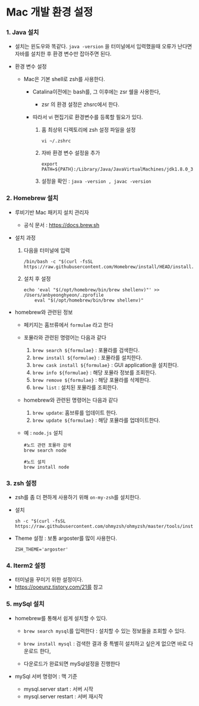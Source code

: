 # Mac 개발 환경 설정

### 1. Java 설치

- 설치는 윈도우와 똑같다. `java -version` 을 터미널에서 입력했을때 오류가 난다면 자바를 설치한 후 환경 변수만 잡아주면 된다.

- 환경 변수 설정 

  - Mac은 기본 shell로 zsh를 사용한다.

    - Catalina이전에는 bash를, 그 이후에는 zsr 쉘을 사용한다,

      - zsr 의 환경 설정은 zhsrc에서 한다.

    - 따라서 vi 편집기로 환경변수를 등록할 필요가 있다.

      1. 홈 최상위 디렉토리에 zsh 설정 파일을 설정	

         ```
         vi ~/.zshrc	
         ```

      2. 자바 환경 변수 설정을 추가

         ```
         export PATH=${PATH}:/Library/Java/JavaVirtualMachines/jdk1.8.0_301.jdk/Contents/Home/bin
         ```

      3. 설정을 확인 : `java -version , javac -version`

### 2. Homebrew 설치

- 루비기반 Mac 패키지 설치 관리자
  - 공식 문서 : https://docs.brew.sh

- 설치 과정

  1. 다음을 터미널에 입력

     ```
     /bin/bash -c "$(curl -fsSL https://raw.githubusercontent.com/Homebrew/install/HEAD/install.sh)"
     ```

  2. 설치 후 설정

     ```
     echo 'eval "$(/opt/homebrew/bin/brew shellenv)"' >> /Users/anbyeonghyeon/.zprofile
         eval "$(/opt/homebrew/bin/brew shellenv)"
     ```

- homebrew와 관련된 정보

  - 페키지는 홈브류에서 `formulae` 라고 한다

  - 포뮬라와 관련된 명령어는 다음과 같다

    1. `brew search ${formulae}` : 포뮬라를 검색한다.
    2. `brew install ${formulae}` : 포뮬라를 설치한다.
    3. `brew cask install ${formulae}` : GUI application을 설치한다.
    4. `brew info ${formulae}` :  해당 포뮬라 정보를 조회한다.
    5. `brew remove ${formulae}` : 해당 포뮬라를 삭제한다.
    6. `brew list` : 설치된 포뮬라를 조회한다.

  - homebrew와 관련된 명령어는 다음과 같다

    1. `brew update`: 홈브류를 업데이트 한다.
    2. `brew update ${formulae}` : 해당 포뮬라를 업데이트한다. 

  - 예 : `node.js` 설치

    ```
    #노드 관련 포뮬라 검색
    brew search node 
    
    #노드 설치
    brew install node
    ```

    

### 3. zsh 설정

- zsh를 좀 더 편하게 사용하기 위해 `on-my-zsh`를 설치한다.

- 설치

  ```
  sh -c "$(curl -fsSL https://raw.githubusercontent.com/ohmyzsh/ohmyzsh/master/tools/install.sh)"
  ```

- Theme 설정 : 보통 argoster를 많이 사용한다.

  ```
  ZSH_THEME='argoster'
  ```

  

### 4. Iterm2 설정

- 터미널을 꾸미기 위한 설정이다.
- https://ooeunz.tistory.com/21를 참고

### 5. mySql 설치

- homebrew를 통해서 쉽게 설치할 수 있다.

  - `brew search mysql`를 입력한다 : 설치할 수 있는 정보들을 조회할 수 있다.

  - `brew install mysql` : 검색한 결과 중 특별히 설치하고 싶은게 없으면 바로 다운로드 한다,
  - 다운로드가 완료되면 mySql설정을 진행한다

- mySql 서버 명령어 : 맥 기준

  - mysql.server start : 서버 시작
  - mysql.server restart : 서버 재시작